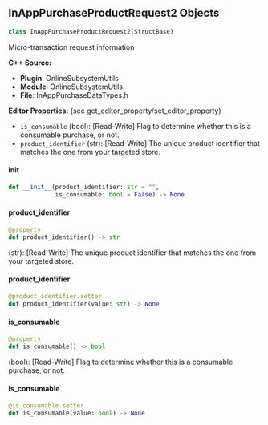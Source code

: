 ## InAppPurchaseProductRequest2 Objects

```python
class InAppPurchaseProductRequest2(StructBase)
```

Micro-transaction request information

**C++ Source:**

- **Plugin**: OnlineSubsystemUtils
- **Module**: OnlineSubsystemUtils
- **File**: InAppPurchaseDataTypes.h

**Editor Properties:** (see get_editor_property/set_editor_property)

- ``is_consumable`` (bool):  [Read-Write] Flag to determine whether this is a consumable purchase, or not.
- ``product_identifier`` (str):  [Read-Write] The unique product identifier that matches the one from your targeted store.

<a id="unreal.InAppPurchaseProductRequest2.__init__"></a>

#### __init__

```python
def __init__(product_identifier: str = "",
             is_consumable: bool = False) -> None
```

<a id="unreal.InAppPurchaseProductRequest2.product_identifier"></a>

#### product_identifier

```python
@property
def product_identifier() -> str
```

(str):  [Read-Write] The unique product identifier that matches the one from your targeted store.

<a id="unreal.InAppPurchaseProductRequest2.product_identifier"></a>

#### product_identifier

```python
@product_identifier.setter
def product_identifier(value: str) -> None
```

<a id="unreal.InAppPurchaseProductRequest2.is_consumable"></a>

#### is_consumable

```python
@property
def is_consumable() -> bool
```

(bool):  [Read-Write] Flag to determine whether this is a consumable purchase, or not.

<a id="unreal.InAppPurchaseProductRequest2.is_consumable"></a>

#### is_consumable

```python
@is_consumable.setter
def is_consumable(value: bool) -> None
```

<a id="unreal.InAppPurchaseProductInfo2"></a>